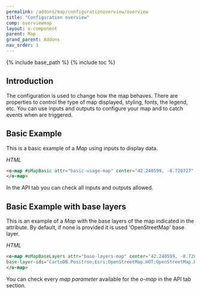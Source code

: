 ```yaml
---
permalink: /addons/map/configurationoverview/overview
title: "Configuration overview"
comp: overviewmap
layout: o-component
parent: Map
grand_parent: Addons
nav_order: 3
---
```


{% include base_path %}
{% include toc %}

## Introduction


The configuration is used to change how the map behaves. There are properties to control the type of map displayed, styling, fonts, the legend, etc.
You can use inputs and outputs to configure your map and to catch events when are triggered.


## Basic Example

This is a basic example of a *Map* using inputs to display data.

*HTML*

```html
<o-map #oMapBasic attr="basic-usage-map" center="42.240599, -8.720727" zoom="11" min-zoom="3" max-zoom="20" zoom-control="yes" search-control="no" fxFlex>
</o-map>
```

In the API tab you can check all inputs and outputs allowed.


## Basic Example with base layers

This is an example of a *Map* with the base layers of the map indicated in the attribute. By default, if none is provided it is used 'OpenStreetMap' base layer.

*HTML*

```html
<o-map #oMapBaseLayers attr="base-layers-map" center="42.240599, -8.720727" zoom="11" min-zoom="3" max-zoom="20"
base-layer-ids="CartoDB.Positron;Esri;OpenStreetMap.HOT;OpenStreetMap.BlackAndWhite" zoom-control="yes" search-control="no" fxFlex>
</o-map>
```

You can check every *map parameter* available for the *o-map* in the API tab section.
